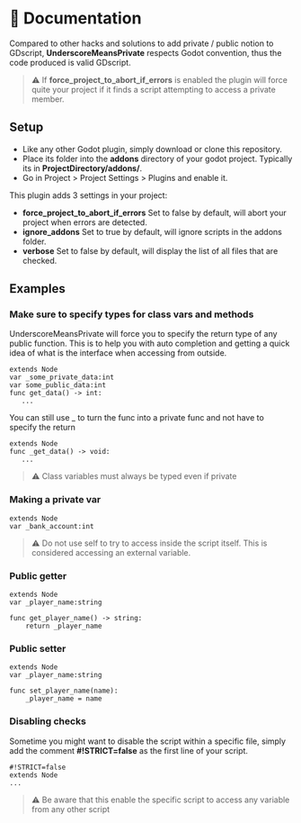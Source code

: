 # 📄 Documentation

Compared to other hacks and solutions to add private / public notion to GDscript, **UnderscoreMeansPrivate** respects Godot convention, thus the code produced is valid GDscript. 

> ⚠️ If **force_project_to_abort_if_errors** is enabled the plugin will force quite your project if it finds a script attempting to access a private member.

## Setup

* Like any other Godot plugin, simply download or clone this repository.
* Place its folder into the **addons** directory of your godot project. Typically its in **ProjectDirectory/addons/**.
* Go in Project > Project Settings > Plugins and enable it.

This plugin adds 3 settings in your project:
* **force_project_to_abort_if_errors** Set to false by default, will abort your project when errors are detected.
* **ignore_addons** Set to true by default, will ignore scripts in the addons folder.
* **verbose** Set to false by default, will display the list of all files that are checked.

## Examples

### Make sure to specify types for class vars and methods

UnderscoreMeansPrivate will force you to specify the return type of any public function. This is to help you with auto completion and getting a quick idea of what is the interface when accessing from outside.

    extends Node
    var _some_private_data:int
    var some_public_data:int
    func get_data() -> int:
       ...
You can still use _ to turn the func into a private func and not have to specify the return

    extends Node
    func _get_data() -> void:
       ...
> ⚠️ Class variables must always be typed even if private

### Making a private var
    extends Node
    var _bank_account:int

> ⚠️ Do not use self to try to access inside the script itself. This is considered accessing an external variable.

### Public getter
    extends Node
    var _player_name:string

    func get_player_name() -> string:
        return _player_name

### Public setter
    extends Node
    var _player_name:string

    func set_player_name(name):
        _player_name = name

### Disabling checks
Sometime you might want to disable the script within a specific file, simply add the comment **#!STRICT=false** as the first line of your script.

    #!STRICT=false
    extends Node
    ...

> ⚠️ Be aware that this enable the specific script to access any variable from any other script
